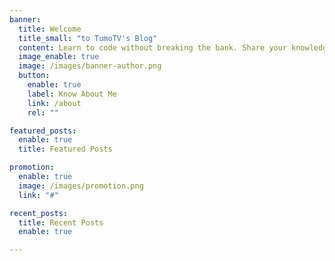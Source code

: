 ```yaml
---
banner:
  title: Welcome
  title_small: "to TumoTV's Blog"
  content: Learn to code without breaking the bank. Share your knowledge and grow together with our supportive community.
  image_enable: true
  image: /images/banner-author.png
  button:
    enable: true
    label: Know About Me
    link: /about
    rel: ""

featured_posts:
  enable: true
  title: Featured Posts

promotion:
  enable: true
  image: /images/promotion.png
  link: "#"

recent_posts:
  title: Recent Posts
  enable: true

---
```

